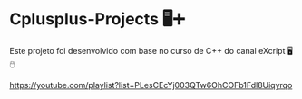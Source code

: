 # Cplusplus-Projects 🖥➕
Este projeto foi desenvolvido com base no curso de C++ do canal eXcript 🖥🖱

https://youtube.com/playlist?list=PLesCEcYj003QTw6OhCOFb1Fdl8Uiqyrqo
